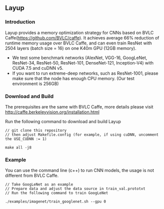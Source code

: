 ## Layup
### Introduction
Layup provides a memory optimization strategy for CNNs based on BVLC Caffe(https://github.com/BVLC/caffe). It achieves average 66% reduction of runtime memory usage over BVLC Caffe, and can even train ResNet with 2504 layers (batch size = 16) on one K40m GPU (12GB memory).

- We test some benchmark networks (AlexNet, VGG-16, GoogLeNet, ResNet-34, ResNet-50, ResNet-101, DenseNet-121, Inception-V4) with CUDA 7.5 and cuDNN v5.
- If you want to run extreme-deep networks, such as ResNet-1001, please make sure that the node has enough CPU memory. (Our test environment is 256GB)

### Download and Build 
The prerequisites are the same with BVLC Caffe, more details please visit http://caffe.berkeleyvision.org/installation.html

Run the following command to download and build Layup

```
// git clone this repository
// then adjust Makefile.config (for example, if using cuDNN, uncomment the USE_CUDNN := 1)

make all -j8
```

### Example
You can use the command line (c++) to run CNN models, the usage is not different from BVLC Caffe.

```
// Take GoogLeNet as an example
// Prepare data and adjust the data source in train_val.prototxt
// Run the following command to train GoogLeNet

./examples/imagenet/train_googlenet.sh --gpu 0
```


